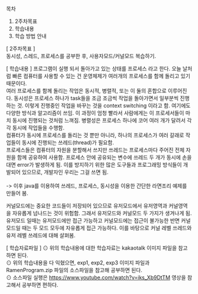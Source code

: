 목차
1. 2주차목표
2. 학습내용
3. 학습 방법 안내



[ 2주차목표 ]  <br>
동시성, 스레드, 프로세스를 공부한 후, 사용자모드/커널모드 복습하기.<br>

[ 학습내용 ]
 프로그램이 실행 되서 돌아가고 있는 상태를 프로세스 라고 한다. 오늘 날처럼 빠른 컴퓨터를 사용할 수 있는 건 운영체제가 여러개의 프로세스를 함께 돌리고 있기 때문이다.<br>
 여러 프로세스를 함께 돌리는 작업은 동시적, 병렬적, 또는 이 둘의 혼합으로 이루어진다. 동시성은 프로세스 하나가 task들을 조금 조금씩 작업을 돌아가면서 일부분씩 진행하는 것. 이렇게 진행중인 작업을 바꾸는 것을 context switching 이라고 함. 여기에도 다양한 방식과 알고리즘이 쓰임. 이 과정이 엄청 빨라서 사람에게는 이 프로세서들이 마치 동시에 진행되는 것처럼 느껴짐. 병렬성은 프로세스 하나에 코어 여러 개가 달려서 각각 동시에 작업들을 수행함. <br>
 컴퓨터가 동시에 프로세스를 돌리는 것 뿐만 아니라, 하나의 프로세스가 여러 갈래로 작업들이 동시에 진행되는 쓰레드(thread)가 필요함.<br>
 프로세스들은 컴퓨터의 자원을 분할해서 쓰지만 쓰레드는 프로세스마다 주어진 전체 자원을 함께 공유하여 사용함. 프로세스 안에 공유되는 변수에 쓰레드 두 개가 동시에 손을 대면 error가 발생하게 됨. 이를 방지하기 위한 많은 도구들과 프로그래밍 방식들이 개발되어 있으므로, 개발자인 우리는 그걸 쓰면 됨.<br>
<br>
 -> 이후 java를 이용하여 쓰레드, 프로세스, 동시성을 이용한 간단한 라면조리 예제를 만들어 봄.<br>

 커널모드에는 중요한 코드들이 저장되어 있으므로 유저모드에서 유저영역과 커널영역을 자유롭게 넘나드는 것이 위험함. 그래서 유저모드와 커널모드 두 가지가 생겨나게 됨. 유저모드 일때는 유저모드에만 접근 가능하고 커널모드에는 접근이 불가능한 반면 커널모드일 때는 두 모드 모두에 자유롭게 접근 가능하다. 이를 바탕으로 커널 레벨 쓰레드와 유저 레벨 쓰레드에 대해 살펴봄.<br>

[ 학습자료파일 ]
 ⊙ 위의 학습내용에 대한 학습자료는 kakaotalk 이미지 파일을 참고하면 된다. <br>
 ⊙ 위의 학습내용을 다 익혔으면, exp1, exp2, exp3 이미지 파일과 RamenProgram.zip 파일의 소스파일을 참고해 공부하면 된다.<br>
 ⊙ 소스파일 실행은 https://www.youtube.com/watch?v=iks_Xb9DtTM 영상을 참고해서 공부하면 편하다.
